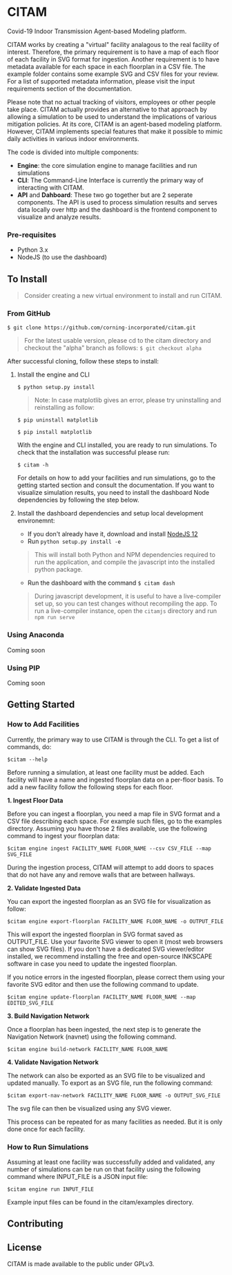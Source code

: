 # CITAM

Covid-19 Indoor Transmission Agent-based Modeling platform.

CITAM works by creating a "virtual" facility analagous to the real facility
of interest. Therefore, the primary requirement is to have a map of each floor of each facility in SVG format for ingestion. Another requirement is to have metadata available for each space in each floorplan in a CSV file. The example folder contains some example SVG and CSV files for your review. For a list of supported metadata information, please visit the input requirements section of the documentation.

Please note that no actual tracking of visitors, employees or
other people take place. CITAM actually provides an alternative to that
approach by allowing a simulation to be used to understand the implications of
various mitigation policies. At its core, CITAM is an agent-based
modeling platform. However, CITAM implements special features that make it
possible to mimic daily activities in various indoor environments.

The code is divided into multiple components:
+ **Engine**: the core simulation engine to manage facilities and run simulations
+ **CLI**: The Command-Line Interface is currently the primary way of interacting with CITAM.
+ **API** and **Dahboard**: These two go together but are 2 seperate components. The API is used to process simulation results and serves data locally over http and the dashboard is the frontend component to visualize and analyze results.

### Pre-requisites
* Python 3.x
* NodeJS (to use the dashboard)


## To Install

> Consider creating a new virtual environment to install and run CITAM.

### From GitHub

`$ git clone https://github.com/corning-incorporated/citam.git`

> For the latest usable version, please cd to the citam directory and checkout the "alpha" branch as follows:
`$ git checkout alpha`

After successful cloning, follow these steps to install:
1. Install the engine and CLI

   `$ python setup.py install`

   > Note: In case matplotlib gives an error, please try uninstalling and reinstalling as follow:

      `$ pip uninstall matplotlib`

      `$ pip install matplotlib`

   With the engine and CLI installed, you are ready to run simulations. To check that the installation was successful please run:

   `$ citam -h`

   For details on how to add your facilities and run simulations, go to the getting started section and consult the documentation. If you want to visualize simulation results, you need to install the dashboard Node dependencies by following the step below.

2. Install the dashboard dependencies and setup local development environemnt:
   - If you don't already have it, download and install [NodeJS 12](https://nodejs.org/en/download/)
   - Run ``python setup.py install -e``
   > This will install both Python and NPM dependencies required to run the application, and compile the javascript into the installed python package.
   - Run the dashboard with the command `$ citam dash`

   > During javascript development, it is useful to have a live-compiler
      set up, so you can test changes without recompiling the app.
      To run a live-compiler instance, open the `citamjs` directory and run
      `npm run serve`

### Using Anaconda

   Coming soon

### Using PIP

   Coming soon

## Getting Started


### How to Add Facilities

Currently, the primary way to use CITAM is through the CLI. To get a list of commands, do:

  `$citam --help`

Before running a simulation, at least one facility must be added. Each facility
will have a name and ingested floorplan data on a per-floor basis. To add a new
facility follow the following steps for each floor.

**1. Ingest Floor Data**

Before you can ingest a floorplan, you need a map file in SVG format and a CSV
file describing each space. For example such files, go to the examples directory.
Assuming you have those 2 files available, use the following command to ingest your floorplan data:

  `$citam engine ingest FACILITY_NAME FLOOR_NAME --csv CSV_FILE --map SVG_FILE`

During the ingestion process, CITAM will attempt to add doors to spaces that do not have any and
remove walls that are between hallways.


**2. Validate Ingested Data**

 You can export the ingested floorplan as an SVG file for visualization as follow:

  `$citam engine export-floorplan FACILITY_NAME FLOOR_NAME -o OUTPUT_FILE`

This will export the ingested floorplan in SVG format saved as OUTPUT_FILE.
Use your favorite SVG viewer to open it (most web browsers can show SVG files).
If you don't have a dedicated SVG viewer/editor installed, we recommend installing
the free and open-source INKSCAPE software in case you need to update the ingested floorplan.

If you notice errors in the ingested floorplan, please correct them using your
favorite SVG editor and then use the following command to update.

   `$citam engine update-floorplan FACILITY_NAME FLOOR_NAME --map EDITED_SVG_FILE`

**3. Build Navigation Network**

Once a floorplan has been ingested, the next step is to generate the Navigation
Network (navnet) using the following command.

   `$citam engine build-network FACILITY_NAME FLOOR_NAME`

**4. Validate Navigation Network**

The network can also be exported as an SVG file to be visualized and updated manually.
To export as an SVG file, run the following command:

   `$citam export-nav-network FACILITY_NAME FLOOR_NAME -o OUTPUT_SVG_FILE`

The svg file can then be visualized using any SVG viewer.

This process can be repeated for as many facilities as needed. But it is only done once for each facility.

### How to Run Simulations

Assuming at least one facility was successfully added and validated, any number
of simulations can be run on that facility using the following command where INPUT_FILE
is a JSON input file:

   `$citam engine run INPUT_FILE`

Example input files can be found in the citam/examples directory.

## Contributing


## License

CITAM is made available to the public under GPLv3.

